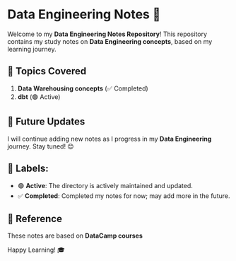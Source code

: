 # Data Engineering Notes 📘

Welcome to my **Data Engineering Notes Repository**! This repository contains my study notes on **Data Engineering concepts**, based on my learning journey.


## 📖 Topics Covered
1. **Data Warehousing concepts** (✅ Completed)
2. **dbt** (🟢 Active)

## 📌 Future Updates
I will continue adding new notes as I progress in my **Data Engineering** journey. Stay tuned! 😊

## 🔖 Labels:
- 🟢 **Active**: The directory is actively maintained and updated.
- ✅ **Completed**: Completed my notes for now; may add more in the future.

## 📖 Reference
These notes are based on **DataCamp courses**

Happy Learning! 🎓
